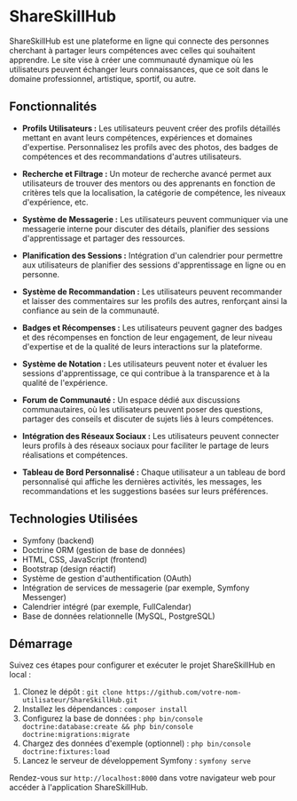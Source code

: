 # ShareSkillHub

ShareSkillHub est une plateforme en ligne qui connecte des personnes cherchant à partager leurs compétences avec celles qui souhaitent apprendre. Le site vise à créer une communauté dynamique où les utilisateurs peuvent échanger leurs connaissances, que ce soit dans le domaine professionnel, artistique, sportif, ou autre.

## Fonctionnalités

- **Profils Utilisateurs :** Les utilisateurs peuvent créer des profils détaillés mettant en avant leurs compétences, expériences et domaines d'expertise. Personnalisez les profils avec des photos, des badges de compétences et des recommandations d'autres utilisateurs.

- **Recherche et Filtrage :** Un moteur de recherche avancé permet aux utilisateurs de trouver des mentors ou des apprenants en fonction de critères tels que la localisation, la catégorie de compétence, les niveaux d'expérience, etc.

- **Système de Messagerie :** Les utilisateurs peuvent communiquer via une messagerie interne pour discuter des détails, planifier des sessions d'apprentissage et partager des ressources.

- **Planification des Sessions :** Intégration d'un calendrier pour permettre aux utilisateurs de planifier des sessions d'apprentissage en ligne ou en personne.

- **Système de Recommandation :** Les utilisateurs peuvent recommander et laisser des commentaires sur les profils des autres, renforçant ainsi la confiance au sein de la communauté.

- **Badges et Récompenses :** Les utilisateurs peuvent gagner des badges et des récompenses en fonction de leur engagement, de leur niveau d'expertise et de la qualité de leurs interactions sur la plateforme.

- **Système de Notation :** Les utilisateurs peuvent noter et évaluer les sessions d'apprentissage, ce qui contribue à la transparence et à la qualité de l'expérience.

- **Forum de Communauté :** Un espace dédié aux discussions communautaires, où les utilisateurs peuvent poser des questions, partager des conseils et discuter de sujets liés à leurs compétences.

- **Intégration des Réseaux Sociaux :** Les utilisateurs peuvent connecter leurs profils à des réseaux sociaux pour faciliter le partage de leurs réalisations et compétences.

- **Tableau de Bord Personnalisé :** Chaque utilisateur a un tableau de bord personnalisé qui affiche les dernières activités, les messages, les recommandations et les suggestions basées sur leurs préférences.

## Technologies Utilisées

- Symfony (backend)
- Doctrine ORM (gestion de base de données)
- HTML, CSS, JavaScript (frontend)
- Bootstrap (design réactif)
- Système de gestion d'authentification (OAuth)
- Intégration de services de messagerie (par exemple, Symfony Messenger)
- Calendrier intégré (par exemple, FullCalendar)
- Base de données relationnelle (MySQL, PostgreSQL)

## Démarrage

Suivez ces étapes pour configurer et exécuter le projet ShareSkillHub en local :

1. Clonez le dépôt : `git clone https://github.com/votre-nom-utilisateur/ShareSkillHub.git`
2. Installez les dépendances : `composer install`
3. Configurez la base de données : `php bin/console doctrine:database:create && php bin/console doctrine:migrations:migrate`
4. Chargez des données d'exemple (optionnel) : `php bin/console doctrine:fixtures:load`
5. Lancez le serveur de développement Symfony : `symfony serve`

Rendez-vous sur `http://localhost:8000` dans votre navigateur web pour accéder à l'application ShareSkillHub.
